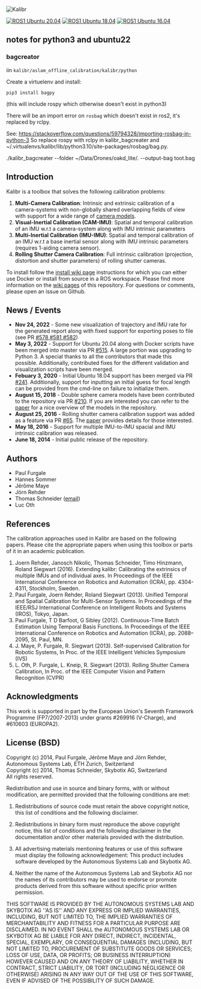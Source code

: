 ![Kalibr](https://raw.githubusercontent.com/wiki/ethz-asl/kalibr/images/kalibr_small.png)

[![ROS1 Ubuntu 20.04](https://github.com/ethz-asl/kalibr/actions/workflows/docker_2004_build.yaml/badge.svg)](https://github.com/ethz-asl/kalibr/actions/workflows/docker_2004_build.yaml)
[![ROS1 Ubuntu 18.04](https://github.com/ethz-asl/kalibr/actions/workflows/docker_1804_build.yaml/badge.svg)](https://github.com/ethz-asl/kalibr/actions/workflows/docker_1804_build.yaml)
[![ROS1 Ubuntu 16.04](https://github.com/ethz-asl/kalibr/actions/workflows/docker_1604_build.yaml/badge.svg)](https://github.com/ethz-asl/kalibr/actions/workflows/docker_1604_build.yaml)

## notes for python3 and ubuntu22

### bagcreator

iin `kalibr/aslam_offline_calibration/kalibr/python`

Create a virtuelenv and install:

    pip3 install bagpy

 (this will include rospy which otherwise doesn't exist in python3)

There will be an import error on `rosbag` which doesn't exist in ros2, it's replaced by rclpy.

See: https://stackoverflow.com/questions/59794328/importing-rosbag-in-python-3
So replace rospy with rclpy in kalibr_bagcreater and ~/.virtualenvs/kalibr/lib/python3.10/site-packages/rosbag/bag.py.

./kalibr_bagcreater --folder ~/Data/Drones/oakd_lite/. --output-bag toot.bag


## Introduction
Kalibr is a toolbox that solves the following calibration problems:

1. **Multi-Camera Calibration**: Intrinsic and extrinsic calibration of a camera-systems with non-globally shared overlapping fields of view with support for a wide range of [camera models](https://github.com/ethz-asl/kalibr/wiki/supported-models).
1. **Visual-Inertial Calibration (CAM-IMU)**: Spatial and temporal calibration of an IMU w.r.t a camera-system along with IMU intrinsic parameters
1. **Multi-Inertial Calibration (IMU-IMU)**: Spatial and temporal calibration of an IMU w.r.t a base inertial sensor along with IMU intrinsic parameters (requires 1-aiding camera sensor).
1. **Rolling Shutter Camera Calibration**: Full intrinsic calibration (projection, distortion and shutter parameters) of rolling shutter cameras.

To install follow the [install wiki page](https://github.com/ethz-asl/kalibr/wiki/installation) instructions for which you can either use Docker or install from source in a ROS workspace.
Please find more information on the [wiki pages](https://github.com/ethz-asl/kalibr/wiki) of this repository.
For questions or comments, please open an issue on Github.


## News / Events

* **Nov 24, 2022** - Some new visualization of trajectory and IMU rate for the generated report along with fixed support for exporting poses to file (see PR [#578](https://github.com/ethz-asl/kalibr/pull/578),[#581](https://github.com/ethz-asl/kalibr/pull/581),[#582](https://github.com/ethz-asl/kalibr/pull/582))
* **May 3, 2022** - Support for Ubuntu 20.04 along with Docker scripts have been merged into master via PR [#515](https://github.com/ethz-asl/kalibr/pull/515). A large portion was upgrading to Python 3. A special thanks to all the contributors that made this possible. Additionally, contributed fixes for the different validation and visualization scripts have been merged.
* **Febuary 3, 2020** - Initial Ubuntu 18.04 support has been merged via PR [#241](https://github.com/ethz-asl/kalibr/pull/241). Additionally, support for inputting an initial guess for focal length can be provided from the cmd-line on failure to initialize them.
* **August 15, 2018** - Double sphere camera models have been contributed to the repository via PR [#210](https://github.com/ethz-asl/kalibr/pull/210). If you are interested you can refer to the [paper](https://arxiv.org/abs/1807.08957) for a nice overview of the models in the repository.
* **August 25, 2016** - Rolling shutter camera calibration support was added as a feature via PR [#65](https://github.com/ethz-asl/kalibr/pull/65). The [paper](https://www.cv-foundation.org/openaccess/content_cvpr_2013/papers/Oth_Rolling_Shutter_Camera_2013_CVPR_paper.pdf) provides details for those interested.
* **May 18, 2016** - Support for multiple IMU-to-IMU spacial and IMU intrinsic calibration was released.
* **June 18, 2014** - Initial public release of the repository.


## Authors
* Paul Furgale
* Hannes Sommer
* Jérôme Maye
* Jörn Rehder
* Thomas Schneider ([email](thomas.schneider@voliro.com))
* Luc Oth


## References
The calibration approaches used in Kalibr are based on the following papers. Please cite the appropriate papers when using this toolbox or parts of it in an academic publication.

1. <a name="joern1"></a>Joern Rehder, Janosch Nikolic, Thomas Schneider, Timo Hinzmann, Roland Siegwart (2016). Extending kalibr: Calibrating the extrinsics of multiple IMUs and of individual axes. In Proceedings of the IEEE International Conference on Robotics and Automation (ICRA), pp. 4304-4311, Stockholm, Sweden.
1. <a name="paul1"></a>Paul Furgale, Joern Rehder, Roland Siegwart (2013). Unified Temporal and Spatial Calibration for Multi-Sensor Systems. In Proceedings of the IEEE/RSJ International Conference on Intelligent Robots and Systems (IROS), Tokyo, Japan.
1. <a name="paul2"></a>Paul Furgale, T D Barfoot, G Sibley (2012). Continuous-Time Batch Estimation Using Temporal Basis Functions. In Proceedings of the IEEE International Conference on Robotics and Automation (ICRA), pp. 2088–2095, St. Paul, MN.
1. <a name="jmaye"></a> J. Maye, P. Furgale, R. Siegwart (2013). Self-supervised Calibration for Robotic Systems, In Proc. of the IEEE Intelligent Vehicles Symposium (IVS)
1. <a name="othlu"></a>L. Oth, P. Furgale, L. Kneip, R. Siegwart (2013). Rolling Shutter Camera Calibration, In Proc. of the IEEE Computer Vision and Pattern Recognition (CVPR)

## Acknowledgments
This work is supported in part by the European Union's Seventh Framework Programme (FP7/2007-2013) under grants #269916 (V-Charge), and #610603 (EUROPA2).

## License (BSD)
Copyright (c) 2014, Paul Furgale, Jérôme Maye and Jörn Rehder, Autonomous Systems Lab, ETH Zurich, Switzerland<br>
Copyright (c) 2014, Thomas Schneider, Skybotix AG, Switzerland<br>
All rights reserved.<br>

Redistribution and use in source and binary forms, with or without modification, are permitted provided that the following conditions are met:

1. Redistributions of source code must retain the above copyright notice, this list of conditions and the following disclaimer.

1. Redistributions in binary form must reproduce the above copyright notice, this list of conditions and the following disclaimer in the documentation and/or other materials provided with the distribution.

1. All advertising materials mentioning features or use of this software must display the following acknowledgement: This product includes software developed by the Autonomous Systems Lab and Skybotix AG.

1. Neither the name of the Autonomous Systems Lab and Skybotix AG nor the names of its contributors may be used to endorse or promote products derived from this software without specific prior written permission.

THIS SOFTWARE IS PROVIDED BY THE AUTONOMOUS SYSTEMS LAB AND SKYBOTIX AG ''AS IS'' AND ANY EXPRESS OR IMPLIED WARRANTIES, INCLUDING, BUT NOT LIMITED TO, THE IMPLIED WARRANTIES OF MERCHANTABILITY AND FITNESS FOR A PARTICULAR PURPOSE ARE DISCLAIMED. IN NO EVENT SHALL the AUTONOMOUS SYSTEMS LAB OR SKYBOTIX AG BE LIABLE FOR ANY DIRECT, INDIRECT, INCIDENTAL, SPECIAL, EXEMPLARY, OR CONSEQUENTIAL DAMAGES (INCLUDING, BUT NOT LIMITED TO, PROCUREMENT OF SUBSTITUTE GOODS OR SERVICES; LOSS OF USE, DATA, OR PROFITS; OR BUSINESS INTERRUPTION) HOWEVER CAUSED AND ON ANY THEORY OF LIABILITY, WHETHER IN CONTRACT, STRICT LIABILITY, OR TORT (INCLUDING NEGLIGENCE OR OTHERWISE) ARISING IN ANY WAY OUT OF THE USE OF THIS SOFTWARE, EVEN IF ADVISED OF THE POSSIBILITY OF SUCH DAMAGE.
